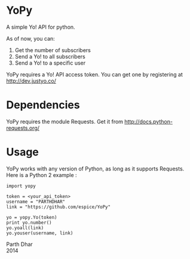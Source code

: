YoPy
====

A simple Yo! API for python.

As of now, you can:
<ol>
	<li>Get the number of subscribers</li>
	<li>Send a Yo! to all subscribers</li>
	<li>Send a Yo! to a specific user</li>
</ol>

YoPy requires a Yo! API access token. You can get one by registering at http://dev.justyo.co/

Dependencies
============
YoPy requires the module Requests. Get it from http://docs.python-requests.org/

Usage
=====
YoPy works with any version of Python, as long as it supports Requests.<br/>
Here is a Python 2 example :

	import yopy

	token = <your_api_token>
	username = "PARTHDHAR"
	link = "https://github.com/espice/YoPy"

	yo = yopy.Yo(token)
	print yo.number()
	yo.yoall(link)
	yo.youser(username, link)

Parth Dhar<br/>
2014